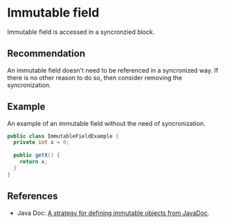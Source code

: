 # Immutable field
Immutable field is accessed in a syncronzied block.


## Recommendation
An immutable field doesn't need to be referenced in a syncronized way. If there is no other reason to do so, then consider removing the syncronization.


## Example
An example of an immutable field without the need of syncronization.


```java
public class ImmutableFieldExample {
  private int x = 0;
  
  public getX() {
    return x;
  }
}

```

## References
* Java Doc: [A strategy for defining immutable objects from JavaDoc](https://docs.oracle.com/javase/tutorial/essential/concurrency/imstrat.html).
